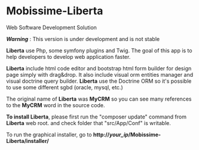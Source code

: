 # Mobissime-Liberta
Web Software Development Solution<br />

<strong><i>Warning</i></strong> : This version is under development and is not stable<br />

<strong>Liberta</strong> use Php, some symfony plugins and Twig. The goal of this app is to help developers to develop web application faster. <br />

<strong>Liberta</strong> include html code editor and bootstrap html form builder for design page simply with drag&drop. It also include visual orm entities manager and visual doctrine query builder. <strong>Liberta</strong> use the Doctrine ORM so it's possible to use some different sgbd (oracle, mysql, etc.)<br />

The original name of <strong>Liberta</strong> was <strong>MyCRM</strong> so you can see many references to the <strong>MyCRM</strong> word in the source code.<br />

<strong>To install Liberta</strong>, please first run the "composer update" command from <strong>Liberta</strong> web root. and check folder that "src/App/Conf" is writable.

To run the graphical installer, go to <strong>http://<i>your_ip</i>/Mobissime-Liberta/installer/</strong>
